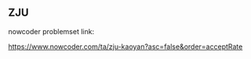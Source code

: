 
## ZJU

nowcoder problemset link:

https://www.nowcoder.com/ta/zju-kaoyan?asc=false&order=acceptRate
